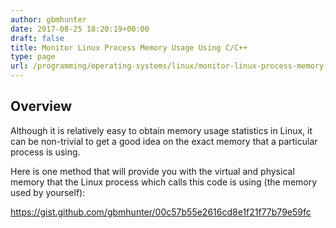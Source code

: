 ```yaml
---
author: gbmhunter
date: 2017-08-25 18:20:19+00:00
draft: false
title: Monitor Linux Process Memory Usage Using C/C++
type: page
url: /programming/operating-systems/linux/monitor-linux-process-memory-usage-using-c-cpp
---
```


## Overview

Although it is relatively easy to obtain memory usage statistics in Linux, it can be non-trivial to get a good idea on the exact memory that a particular process is using.

Here is one method that will provide you with the virtual and physical memory that the Linux process which calls this code is using (the memory used by yourself):

https://gist.github.com/gbmhunter/00c57b55e2616cd8e1f21f77b79e59fc
